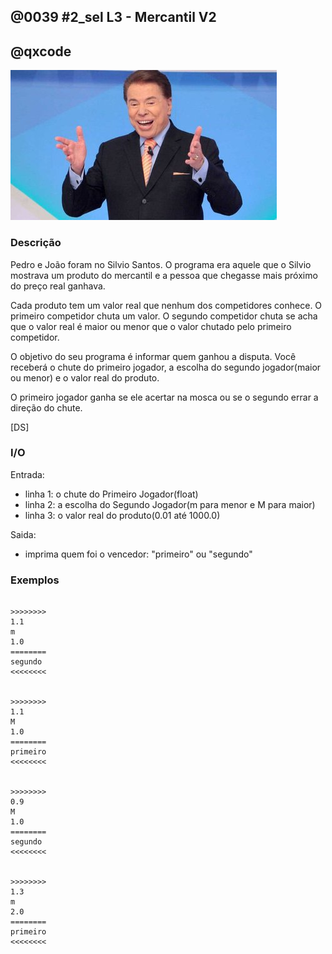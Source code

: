 ## @0039 #2_sel L3 - Mercantil V2
## @qxcode


![Silvio Santos](capa.jpg)

### Descrição

Pedro e João foram no Silvio Santos. O programa era aquele
que o Silvio mostrava um produto do mercantil e a pessoa
que chegasse mais próximo do preço real ganhava.

Cada produto tem um valor real que nenhum dos competidores
conhece. O primeiro competidor chuta um valor. O segundo
competidor chuta se acha que o valor real é maior ou menor
que o valor chutado pelo primeiro competidor.

O objetivo do seu programa é informar quem ganhou a disputa.
Você receberá o chute do primeiro jogador, a escolha do
segundo jogador(maior ou menor) e o valor real do produto.

O primeiro jogador ganha se ele acertar na mosca ou se o
segundo errar a direção do chute.

[DS]

### I/O

Entrada:

* linha 1: o chute do Primeiro Jogador(float)
* linha 2: a escolha do Segundo Jogador(m para menor e M para maior)
* linha 3: o valor real do produto(0.01 até 1000.0)

Saida:

*  imprima quem foi o vencedor: "primeiro" ou "segundo"

### Exemplos
```

>>>>>>>>
1.1
m
1.0
========
segundo
<<<<<<<<


>>>>>>>>
1.1
M
1.0
========
primeiro
<<<<<<<<


>>>>>>>>
0.9
M
1.0
========
segundo
<<<<<<<<


>>>>>>>>
1.3
m
2.0
========
primeiro
<<<<<<<<

```

<!---

>>>>>>>>
0.9
M
1.1
========
segundo
<<<<<<<<

--->